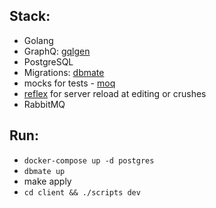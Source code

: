 
## Stack:
- Golang
- GraphQ: [gqlgen](github.com/99designs/gqlgen)
- PostgreSQL
- Migrations: [dbmate](https://github.com/amacneil/dbmate)
- mocks for tests - [moq](github.com/matryer/moq)
- [reflex](https://github.com/cespare/reflex) for server reload at editing or crushes
- RabbitMQ

## Run:
- `docker-compose up -d postgres`
- `dbmate up`
-  make apply
- `cd client && ./scripts dev`

